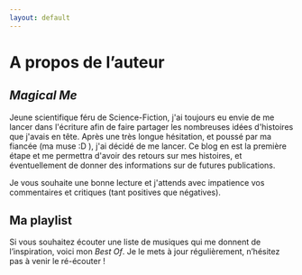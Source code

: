 ```yaml
---
layout: default
---
```

# A propos de l’auteur

## *Magical Me*

Jeune scientifique féru de Science-Fiction, j'ai toujours eu envie de me lancer dans l'écriture afin de faire partager les nombreuses idées d'histoires que j'avais en tête. Après une très longue hésitation, et poussé par ma fiancée (ma muse :D ), j'ai décidé de me lancer. Ce blog en est la première étape et me permettra d'avoir des retours sur mes histoires, et éventuellement de donner des informations sur de futures publications. 

Je vous souhaite une bonne lecture et j'attends avec impatience vos commentaires et critiques (tant positives que négatives). 

## Ma playlist

Si vous souhaitez écouter une liste de musiques qui me donnent de l’inspiration, voici mon *Best Of*. Je le mets à jour régulièrement, n’hésitez pas à venir le ré-écouter !

<div class="auto-resizable-iframe" id="player">
  <div>
    <script src="{{ site.baseurl }}/assets/js/w3.js"></script>
    <div w3-include-html="{{ site.baseurl }}/playlist.html"></div>
      <script>
        w3.includeHTML();
      </script>
  </div>
</div>
